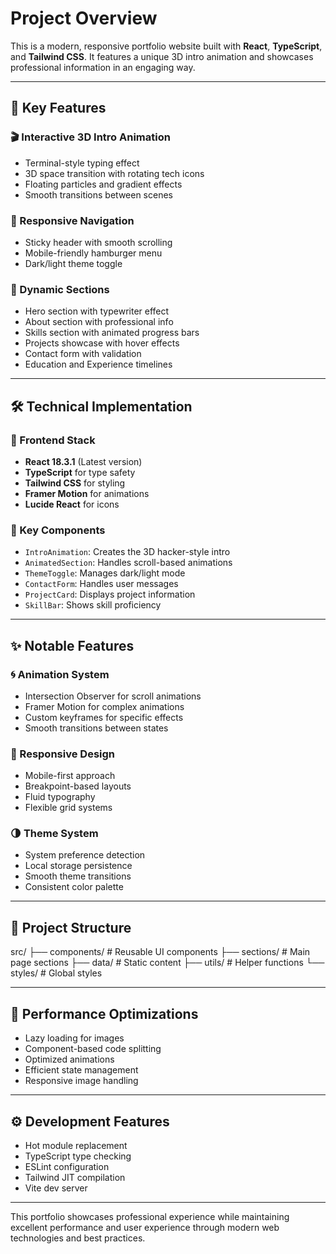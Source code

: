 # Project Overview

This is a modern, responsive portfolio website built with **React**, **TypeScript**, and **Tailwind CSS**. It features a unique 3D intro animation and showcases professional information in an engaging way.

---

## 🔑 Key Features

### 🎬 Interactive 3D Intro Animation
- Terminal-style typing effect  
- 3D space transition with rotating tech icons  
- Floating particles and gradient effects  
- Smooth transitions between scenes  

### 🧭 Responsive Navigation
- Sticky header with smooth scrolling  
- Mobile-friendly hamburger menu  
- Dark/light theme toggle  

### 📄 Dynamic Sections
- Hero section with typewriter effect  
- About section with professional info  
- Skills section with animated progress bars  
- Projects showcase with hover effects  
- Contact form with validation  
- Education and Experience timelines  

---

## 🛠 Technical Implementation

### 🧱 Frontend Stack
- **React 18.3.1** (Latest version)  
- **TypeScript** for type safety  
- **Tailwind CSS** for styling  
- **Framer Motion** for animations  
- **Lucide React** for icons  

### 🧩 Key Components
- `IntroAnimation`: Creates the 3D hacker-style intro  
- `AnimatedSection`: Handles scroll-based animations  
- `ThemeToggle`: Manages dark/light mode  
- `ContactForm`: Handles user messages  
- `ProjectCard`: Displays project information  
- `SkillBar`: Shows skill proficiency  

---

## ✨ Notable Features

### 🌀 Animation System
- Intersection Observer for scroll animations  
- Framer Motion for complex animations  
- Custom keyframes for specific effects  
- Smooth transitions between states  

### 📱 Responsive Design
- Mobile-first approach  
- Breakpoint-based layouts  
- Fluid typography  
- Flexible grid systems  

### 🌗 Theme System
- System preference detection  
- Local storage persistence  
- Smooth theme transitions  
- Consistent color palette  

---

## 📁 Project Structure

src/
├── components/ # Reusable UI components
├── sections/ # Main page sections
├── data/ # Static content
├── utils/ # Helper functions
└── styles/ # Global styles



---

## 🚀 Performance Optimizations
- Lazy loading for images  
- Component-based code splitting  
- Optimized animations  
- Efficient state management  
- Responsive image handling  

---

## ⚙️ Development Features
- Hot module replacement  
- TypeScript type checking  
- ESLint configuration  
- Tailwind JIT compilation  
- Vite dev server  

---

This portfolio showcases professional experience while maintaining excellent performance and user experience through modern web technologies and best practices.
